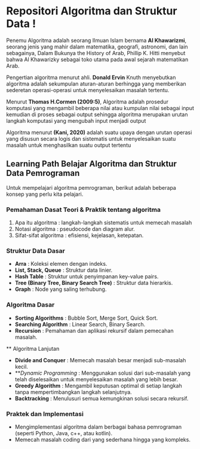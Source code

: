 # Repositori Algoritma dan Struktur  Data !

Penemu Algoritma adalah seorang Ilmuan Islam bernama **Al Khawarizmi**, seorang jenis yang mahir dalam matematika, geografi, astronomi, dan lain sebagainya, Dalam Bukunya the History of Arab, Phillip K. Hitti menyebut bahwa Al Khawarizky sebagai toko utama pada awal sejarah matematikan Arab.

Pengertian algoritma menurut ahli. **Donald Ervin** Knuth menyebutkan algoritma adalah sekumpulan aturan-aturan berhingga yang memberikan sederetan operasi-operasi untuk menyelesaikan masalah tertentu.

Menurut **Thomas H.Cormen (2009:5)**, Algoritma adalah prosedur komputasi yang mengambil beberapa nilai atau kumpulan nilai sebagai input kemudian di proses sebagai output sehingga algoritma merupakan urutan langkah komputasi yang mengubah input menjadi output

Algoritma menurut **(Kani, 2020)** adalah suatu upaya dengan urutan operasi yang disusun secara logis dan sistematis untuk menyelesaikan suatu masalah untuk menghasilkan suatu output tertentu

## Learning Path Belajar Algoritma dan Struktur Data Pemrograman

Untuk mempelajari algoritma pemrograman, berikut adalah beberapa konsep yang perlu kita pelajari.

### Pemahaman Dasat Teori & Praktik tentang algoritma

1. Apa itu algoritma : langkah-langkah sistematis untuk memecah masalah
2. Notasi algoritma : pseudocode dan diagram alur.
3. Sifat-sifat algoritma : efisiensi, kejelasan, ketepatan.

### Struktur Data Dasar 

- **Arra** : Koleksi elemen dengan indeks.
- **List, Stack, Queue** : Struktur data linier.
- **Hash Table** : Struktur untuk penyimpanan key-value pairs.
- **Tree (Binary Tree, Binary Search Tree)** : Struktur data hierarkis.
- **Graph** : Node yang saling terhubung.


### Algoritma Dasar 

- **Sorting Algorithms** : Bubble Sort, Merge Sort, Quick Sort.
- **Searching Algorithm** : Linear Search, Binary Search.
- **Recursion** : Pemahaman dan aplikasi rekursif dalam pemecahan masalah.

** Algoritma Lanjutan

- **Divide and Conquer** : Memecah masalah besar menjadi sub-masalah kecil.
- ***Dynamic Programming* : Menggunakan solusi dari sub-masalah yang telah diselesaikan untuk menyelesaikan masalah yang lebih besar.
- **Greedy Algorithm** : Mengambil keputusan optimal di setiap langkah tanpa mempertimbangkan langkah selanjutnya.
- **Backtracking** : Menulusuri semua kemungkinan solusi secara rekursif.

### Praktek dan Implementasi 

- Mengimplementasi algoritma dalam berbagai bahasa pemrograman (seperti Python, Java, c++, atau kotlin).
- Memecah masalah coding dari yang sederhana hingga yang kompleks.


